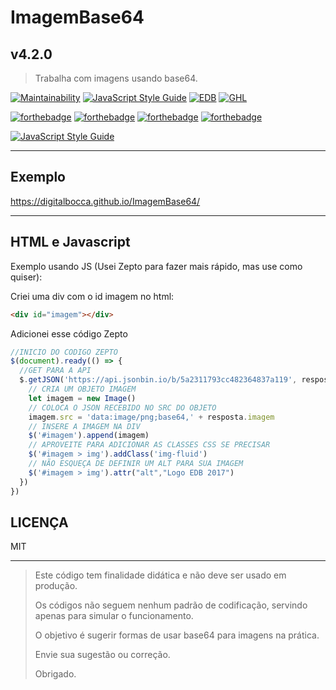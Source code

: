 # ImagemBase64

## v4.2.0

> Trabalha com imagens usando base64.

[![Maintainability](https://api.codeclimate.com/v1/badges/36b4c597ca9797fe54ab/maintainability)](https://codeclimate.com/github/digitalbocca/ImagemBase64/maintainability)
[![JavaScript Style Guide](https://img.shields.io/badge/code_style-standard-brightgreen.svg)](https://standardjs.com)
[![EDB](https://badgen.net/badge/produto/EDB/f19b2c)](https://estudiodigitalbocca.com.br)
[![GHL](https://badgen.net/github/license/digitalbocca/ImagemBase64)](https://digitalbocca.github.io/ImagemBase64)

[![forthebadge](https://forthebadge.com/images/badges/contains-cat-gifs.svg)](https://forthebadge.com)
[![forthebadge](https://forthebadge.com/images/badges/uses-badges.svg)](https://forthebadge.com)
[![forthebadge](https://forthebadge.com/images/badges/contains-technical-debt.svg)](https://forthebadge.com)
[![forthebadge](https://forthebadge.com/images/badges/built-by-developers.svg)](https://forthebadge.com)

[![JavaScript Style Guide](https://cdn.rawgit.com/standard/standard/master/badge.svg)](https://github.com/standard/standard)

---

## Exemplo

<https://digitalbocca.github.io/ImagemBase64/>

---

## HTML e Javascript

Exemplo usando JS (Usei Zepto para fazer mais rápido, mas use como quiser):

Criei uma div com o id imagem no html:

```html
<div id="imagem"></div>
```

Adicionei esse código Zepto

```javascript
//INICIO DO CODIGO ZEPTO
$(document).ready(() => {
  //GET PARA A API
  $.getJSON('https://api.jsonbin.io/b/5a2311793cc482364837a119', resposta => {
    // CRIA UM OBJETO IMAGEM
    let imagem = new Image()
    // COLOCA O JSON RECEBIDO NO SRC DO OBJETO
    imagem.src = 'data:image/png;base64,' + resposta.imagem
    // INSERE A IMAGEM NA DIV
    $('#imagem').append(imagem)
    // APROVEITE PARA ADICIONAR AS CLASSES CSS SE PRECISAR
    $('#imagem > img').addClass('img-fluid')
    // NÃO ESQUEÇA DE DEFINIR UM ALT PARA SUA IMAGEM
    $('#imagem > img').attr("alt","Logo EDB 2017")
  })
})
```

## LICENÇA

MIT

---

> Este código tem finalidade didática e não deve ser usado em produção.
>
> Os códigos não seguem nenhum padrão de codificação, servindo apenas para simular o funcionamento.
>
> O objetivo é sugerir formas de usar base64 para imagens na prática.
>
> Envie sua sugestão ou correção.
>
> Obrigado.

